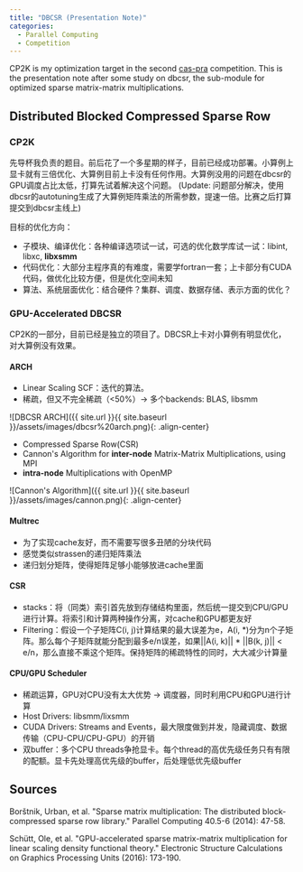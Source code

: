 ```yaml
---
title: "DBCSR (Presentation Note)"
categories:
  - Parallel Computing
  - Competition
---
```


CP2K is my optimization target in the second [cas-pra](https://cas-pra.sugon.com/) competition. This is the presentation note after some study on dbcsr, the sub-module for optimized sparse matrix-matrix multiplications.

## Distributed Blocked Compressed Sparse Row

### CP2K

先导杯我负责的题目。前后花了一个多星期的样子，目前已经成功部署。小算例上显卡就有三倍优化、大算例目前上卡没有任何作用。大算例没用的问题在dbcsr的GPU调度占比太低，打算先试着解决这个问题。
(Update: 问题部分解决，使用dbcsr的autotuning生成了大算例矩阵乘法的所需参数，提速一倍。比赛之后打算提交到dbcsr主线上)

目标的优化方向：

* 子模块、编译优化：各种编译选项试一试，可选的优化数学库试一试：libint, libxc, **libxsmm**
* 代码优化：大部分主程序真的有难度，需要学fortran一套；上卡部分有CUDA代码，做优化比较方便，但是优化空间未知
* 算法、系统层面优化：结合硬件？集群、调度、数据存储、表示方面的优化？

### GPU-Accelerated DBCSR

CP2K的一部分，目前已经是独立的项目了。DBCSR上卡对小算例有明显优化，对大算例没有效果。

#### ARCH

* Linear Scaling SCF：迭代的算法。
* 稀疏，但又不完全稀疏（<50%）-> 多个backends: BLAS, libsmm

![DBCSR ARCH]({{ site.url }}{{ site.baseurl }}/assets/images/dbcsr%20arch.png){: .align-center}
  
* Compressed Sparse Row(CSR)
* Cannon's Algorithm for **inter-node** Matrix-Matrix Multiplications, using MPI
* **intra-node** Multiplications with OpenMP

![Cannon's Algorithm]({{ site.url }}{{ site.baseurl }}/assets/images/cannon.png){: .align-center}

#### Multrec

* 为了实现cache友好，而不需要写很多丑陋的分块代码
* 感觉类似strassen的递归矩阵乘法
* 递归划分矩阵，使得矩阵足够小能够放进cache里面

#### CSR

* stacks：将（同类）索引首先放到存储结构里面，然后统一提交到CPU/GPU进行计算。将索引和计算两种操作分离，对cache和GPU都更友好
* Filtering：假设一个子矩阵C(i, j)计算结果的最大误差为e，A(i, \*)分为n个子矩阵。那么每个子矩阵就能分配到最多e/n误差，如果\|\|A(i, k)\|\| * \|\|B(k, j)\|\| < e/n，那么直接不乘这个矩阵。保持矩阵的稀疏特性的同时，大大减少计算量

#### CPU/GPU Scheduler

* 稀疏运算，GPU对CPU没有太大优势 -> 调度器，同时利用CPU和GPU进行计算
* Host Drivers: libsmm/lixsmm
* CUDA Drivers: Streams and Events，最大限度做到并发，隐藏调度、数据传输（CPU-CPU/CPU-GPU）的开销
* 双buffer：多个CPU threads争抢显卡。每个thread的高优先级任务只有有限的配额。显卡先处理高优先级的buffer，后处理低优先级buffer

## Sources

Borštnik, Urban, et al. "Sparse matrix multiplication: The distributed block-compressed sparse row library." Parallel Computing 40.5-6 (2014): 47-58.

Schütt, Ole, et al. "GPU-accelerated sparse matrix-matrix multiplication for linear scaling density functional theory." Electronic Structure Calculations on Graphics Processing Units (2016): 173-190.